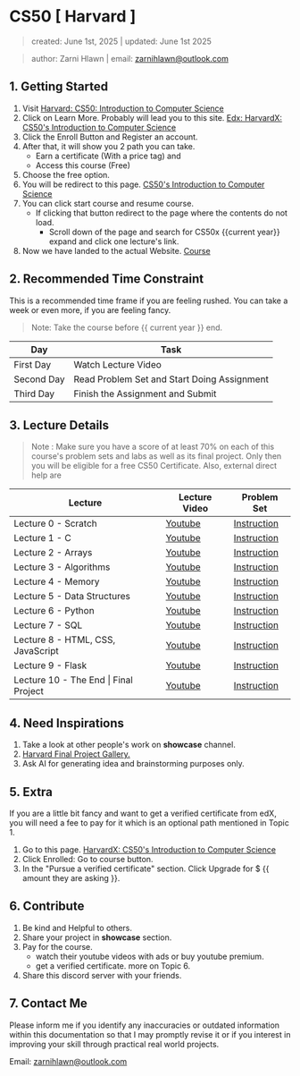 # CS50 [ Harvard ]
> created: June 1st, 2025 | updated: June 1st 2025

> author: Zarni Hlawn | email: zarnihlawn@outlook.com

## 1. Getting Started

1. Visit [Harvard: CS50: Introduction to Computer Science](https://pll.harvard.edu/course/cs50-introduction-computer-science)
2. Click on Learn More. Probably will lead you to this site. [Edx: HarvardX: CS50's Introduction to Computer Science](https://www.edx.org/learn/computer-science/harvard-university-cs50-s-introduction-to-computer-science)
3. Click the Enroll Button and Register an account.
4. After that, it will show you 2 path you can take. 
    - Earn a certificate (With a price tag) and
    - Access this course (Free)
5. Choose the free option.
6. You will be redirect to this page. [CS50's Introduction to Computer Science](https://learning.edx.org/course/course-v1:HarvardX+CS50+X/home)
7. You can click start course and resume course.
    - If clicking that button redirect to the page where the contents do not load.
        - Scroll down of the page and search for CS50x {{current year}} expand and click one lecture's link.
8. Now we have landed to the actual Website. [Course](https://cs50.harvard.edu/x/weeks/0/)

## 2. Recommended Time Constraint

This is a recommended time frame if you are feeling rushed. You can take a week or even more, if you are feeling fancy. 

> Note: Take the course before {{ current year }} end.

| Day      | Task |
| ----------- | ----------- |
| First Day      | Watch Lecture Video       |
| Second Day   | Read Problem Set and Start Doing Assignment        |
| Third Day  | Finish the Assignment and Submit |

## 3. Lecture Details

> Note : Make sure you have a score of at least 70% on each of this course's problem sets and labs as well as its final project. Only then you will be eligible for a free CS50 Certificate. Also, external direct help are 

| Lecture        | Lecture Video | Problem Set |
|----------------|---------------|-------------|
| Lecture 0 - Scratch           | [Youtube](https://www.youtube.com/live/2WtPyqwTLKM?si=UAUR5kBSArWyUuCx)      |    [Instruction](https://cs50.harvard.edu/x/psets/0/scratch/)         |
| Lecture 1 - C             | [Youtube](https://www.youtube.com/live/89cbCbWrM4U?si=npjH-mgZ09TCDhtJ)      |     [Instruction](https://cs50.harvard.edu/x/psets/1/)          |
| Lecture 2 - Arrays        | [Youtube](https://www.youtube.com/live/Y8qnryVy5sQ?si=9ABIdjWWQU_PNyMG)      |     [Instruction](https://cs50.harvard.edu/x/psets/2/)          |
| Lecture 3 - Algorithms    | [Youtube](https://www.youtube.com/live/iCx3zwK8Ms8?si=aLIPyB6HZZZU_zan)      |      [Instruction](https://cs50.harvard.edu/x/psets/3/)         |
| Lecture 4 - Memory        | [Youtube](https://www.youtube.com/live/kcRdFGbzR1I?si=ReU4wiQ5_XIy-Eyq)      |     [Instruction](https://cs50.harvard.edu/x/psets/4/)          |
| Lecture 5 - Data Structures | [Youtube](https://www.youtube.com/live/aV8LlSmd1E8?si=enRxOtDtrWRIyZov)      |  [Instruction](https://cs50.harvard.edu/x/psets/5/)             |
| Lecture 6 - Python        | [Youtube](https://www.youtube.com/live/0eNc5lJfZFM?si=TcjMDif4KzWf7Nkp)      |     [Instruction](https://cs50.harvard.edu/x/psets/6/)          |
| Lecture 7 - SQL           | [Youtube](https://www.youtube.com/live/ZA25WHO62ZA?si=vPsqJU4gQI5GUvab)      |     [Instruction](https://cs50.harvard.edu/x/psets/7/)          |
| Lecture 8 - HTML, CSS, JavaScript | [Youtube](https://www.youtube.com/live/xiWUL3M9D8c?si=9XdUIgu41YdIG6rE)      |      [Instruction](https://cs50.harvard.edu/x/psets/8/)         |
| Lecture 9 - Flask         | [Youtube](https://www.youtube.com/live/1r-dFbPQ7Z8?si=YcmL-qwuF_PG6YQW)      |      [Instruction](https://cs50.harvard.edu/x/psets/9/)         |
| Lecture 10 - The End \| Final Project | [Youtube](https://www.youtube.com/live/WGEy-Bu5Hos?si=GqGBWGjYSY7ihtuI)      |   [Instruction](https://cs50.harvard.edu/x/project/)            |

## 4. Need Inspirations

1. Take a look at other people's work on **showcase** channel. 
2. [Harvard Final Project Gallery.](https://cs50.harvard.edu/x/gallery/) 
3. Ask AI for generating idea and brainstorming purposes only.


## 5. Extra

If you are a little bit fancy and want to get a verified certificate from edX, you will need a fee to pay for it which is an optional path mentioned in Topic 1. 
1. Go to this page. [HarvardX: CS50's Introduction to Computer Science](https://www.edx.org/learn/computer-science/harvard-university-cs50-s-introduction-to-computer-science)
2. Click Enrolled: Go to course button.
3. In the "Pursue a verified certificate" section. Click Upgrade for $ {{ amount they are asking }}.

## 6. Contribute

1. Be kind and Helpful to others.
2. Share your project in **showcase** section.
3. Pay for the course.
    - watch their youtube videos with ads or buy youtube premium.
    - get a verified certificate. more on Topic 6.
4. Share this discord server with your friends.

## 7. Contact Me

Please inform me if you identify any inaccuracies or outdated information within this documentation so that I may promptly revise it or if you interest in improving your skill through practical real world projects.

Email: zarnihlawn@outlook.com
